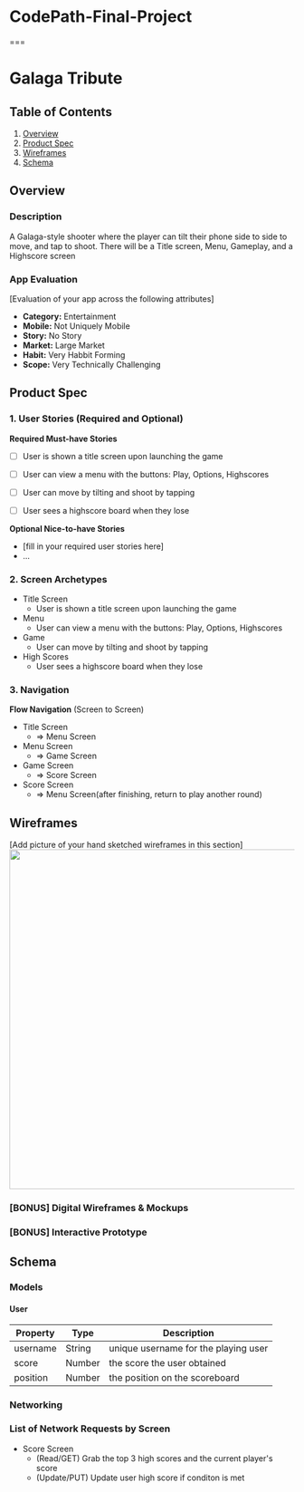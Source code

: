 # CodePath-Final-Project
===

# Galaga Tribute

## Table of Contents
1. [Overview](#Overview)
1. [Product Spec](#Product-Spec)
1. [Wireframes](#Wireframes)
2. [Schema](#Schema)

## Overview
### Description
A Galaga-style shooter where the player can tilt their phone side to side to move, and tap to shoot. There will be a Title screen, Menu, Gameplay, and a Highscore screen

### App Evaluation
[Evaluation of your app across the following attributes]
- **Category:** Entertainment
- **Mobile:** Not Uniquely Mobile
- **Story:** No Story
- **Market:** Large Market
- **Habit:** Very Habbit Forming
- **Scope:** Very Technically Challenging

## Product Spec

### 1. User Stories (Required and Optional)

**Required Must-have Stories**

* [ ] User is shown a title screen upon launching the game
* [ ] User can view a menu with the buttons: Play, Options, Highscores
* [ ] User can move by tilting and shoot by tapping
* [ ] User sees a highscore board when they lose


**Optional Nice-to-have Stories**

* [fill in your required user stories here]
* ...

### 2. Screen Archetypes

* Title Screen
   * User is shown a title screen upon launching the game
* Menu
   * User can view a menu with the buttons: Play, Options, Highscores
* Game
   * User can move by tilting and shoot by tapping
* High Scores
   * User sees a highscore board when they lose

### 3. Navigation

**Flow Navigation** (Screen to Screen)

* Title Screen
   * => Menu Screen
* Menu Screen
   * => Game Screen 
* Game Screen
   * => Score Screen
* Score Screen
   * => Menu Screen(after finishing, return to play another round)

## Wireframes
[Add picture of your hand sketched wireframes in this section]
<img src="http://i65.tinypic.com/ixdrpu." width=600>

### [BONUS] Digital Wireframes & Mockups

### [BONUS] Interactive Prototype

## Schema 
### Models
#### User

   | Property      | Type     | Description |
   | ------------- | -------- | ------------|
   | username      | String   | unique username for the playing user |
   | score         | Number   | the score the user obtained |
   | position      | Number   | the position on the scoreboard |

### Networking
### List of Network Requests by Screen
  - Score Screen  
      - (Read/GET) Grab the top 3 high scores and the current player's score
      - (Update/PUT) Update user high score if conditon is met
 
